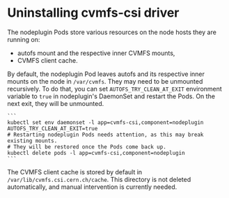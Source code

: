 # Uninstalling cvmfs-csi driver

The nodeplugin Pods store various resources on the node hosts they are running on:
* autofs mount and the respective inner CVMFS mounts,
* CVMFS client cache.

By default, the nodeplugin Pod leaves autofs and its respective inner mounts on the node
in `/var/cvmfs`. They may need to be unmounted recursively. To do that, you can set
`AUTOFS_TRY_CLEAN_AT_EXIT` environment variable to `true` in nodeplugin's DaemonSet and restart
the Pods. On the next exit, they will be unmounted.

    ```
    kubectl set env daemonset -l app=cvmfs-csi,component=nodeplugin AUTOFS_TRY_CLEAN_AT_EXIT=true
    # Restarting nodeplugin Pods needs attention, as this may break existing mounts.
    # They will be restored once the Pods come back up.
    kubectl delete pods -l app=cvmfs-csi,component=nodeplugin
    ```

The CVMFS client cache is stored by default in `/var/lib/cvmfs.csi.cern.ch/cache`.
This directory is not deleted automatically, and manual intervention is currently needed.
